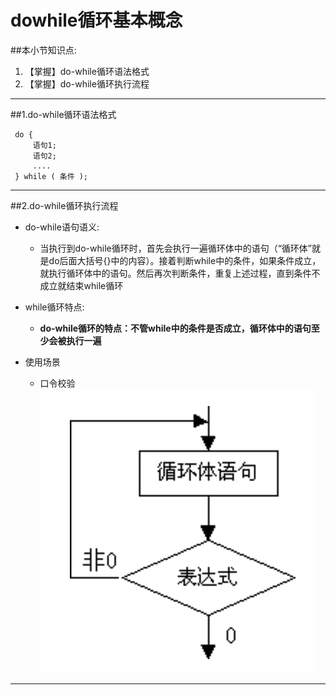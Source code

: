 # dowhile循环基本概念
##本小节知识点:
1. 【掌握】do-while循环语法格式
2. 【掌握】do-while循环执行流程

---

##1.do-while循环语法格式
```
 do {
     语句1;
     语句2;
     ....
 } while ( 条件 );

```
---

##2.do-while循环执行流程
- do-while语句语义:
    + 当执行到do-while循环时，首先会执行一遍循环体中的语句（“循环体”就是do后面大括号{}中的内容）。接着判断while中的条件，如果条件成立，就执行循环体中的语句。然后再次判断条件，重复上述过程，直到条件不成立就结束while循环

- while循环特点:
    + **do-while循环的特点：不管while中的条件是否成立，循环体中的语句至少会被执行一遍**

- 使用场景
    + 口令校验
![](../images/Snip20150515_6.png)
---

